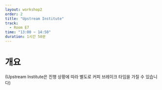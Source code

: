 ```yaml
---
layout: workshop2
order: 2
title: "Upstream Institute"
track:
  - Room E7
time: "13:00 ~ 14:50"
duration: 1시간 50분
---
```

# 개요
(Upstream Institute은 진행 상황에 따라 별도로 커피 브레이크 타임을 가질 수 있습니다)
